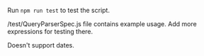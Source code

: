 Run `npm run test` to test the script.

/test/QueryParserSpec.js file contains example usage.
Add more expressions for testing there.

Doesn't support dates.
